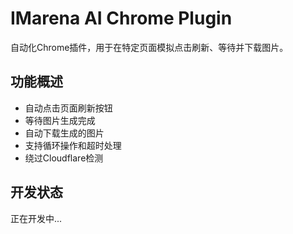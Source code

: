 # IMarena AI Chrome Plugin

自动化Chrome插件，用于在特定页面模拟点击刷新、等待并下载图片。

## 功能概述
- 自动点击页面刷新按钮
- 等待图片生成完成
- 自动下载生成的图片
- 支持循环操作和超时处理
- 绕过Cloudflare检测

## 开发状态
正在开发中...